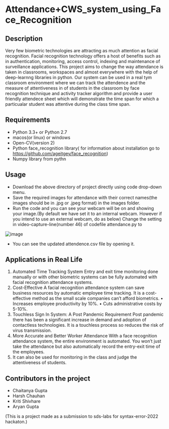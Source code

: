 # Attendance+CWS_system_using_Face_Recognition
## Description
Very few biometric technologies are attracting as much attention as facial recognition. Facial recognition technology offers a host of benefits such as in authentication, monitoring, access control, indexing and maintenance of surveillance applications. This project aims to change the way attendance is taken in classrooms, workspaces and almost everywhere with the help of deep-learnng libraries in python.
Our system can be used in a real tym classroom environment where we can track the attendence and the measure of attentiveness in of students in the classroom by face recognition technique and activity tracker algorithm and provide a user friendly attendece sheet which will demonstrate the time span for which a particualar student was attentive during the class time span.

## Requirements
- Python 3.3+ or Python 2.7
- macos(or linux) or windows 
- Open-CV(version 2)
- Python face_recognition library( for information about installation go to https://github.com/ageitgey/face_recognition)
- Numpy library from pythn

## Usage
- Download the above directory of project directly using code drop-down menu.
- Save the required images for attendance with their correct names(the images should be in .jpg or .jpeg format) in the images folder.
- Run the code and you can see your webcam will be on and showing your image.(By default we have set it to an internal webcam. However if you intend to use an external webcam, do as below)
Change the setting in video-capture-line(number 46) of codefile attendance.py to

 ![image](https://user-images.githubusercontent.com/97878444/158023679-2c25e411-e37e-43c9-861b-5a3ae633fe92.png)

- You can see the updated attendence.csv file by opening it.

## Applications in Real Life
1. Automated Time Tracking System
Entry and exit time monitoring done manually or with other biometric systems can be fully automated with facial recognition attendance systems. 
2. Cost-Effective
A facial recognition attendance system can save business resources by automatic employee time tracking. It is a cost-effective method as the small scale companies can’t afford biometrics. 
•	Increases employee productivity by 10%.
•	Cuts administrative costs by 5-10%.
3. Touchless Sign In System: A Post Pandemic Requirement
Post pandemic there has been a significant increase in demand and adoption of contactless technologies. It is a touchless process so reduces the risk of virus transmission.
4. More Accurate and Better Worker Attendance
With a face recognition attendance system, the entire environment is automated. You won’t just take the attendance but also automatically record the entry-exit time of the employees. 
5. It can also be used for monitoring in the class and judge the attentiveness of students.

## Contributors in the project
- Chaitanya Gupta
- Harsh Chauhan
- Kriti Shivhare
- Aryan Gupta

(This is a project made as a submission to sds-labs for syntax-error-2022 hackaton.)

